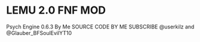 # LEMU 2.0 FNF MOD
Psych Engine 0.6.3 By Me
SOURCE CODE BY ME
SUBSCRIBE @userkilz and @Glauber_BFSoulEvilYT10
